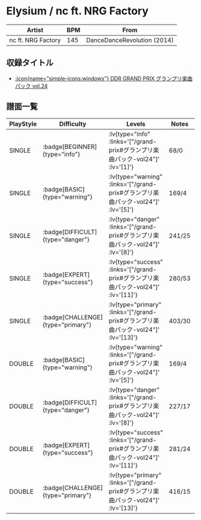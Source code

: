 # Elysium / nc ft. NRG Factory

|Artist|BPM|From|
|------|---|----|
|nc ft. NRG Factory|145|DanceDanceRevolution (2014)|

## 収録タイトル

- [ :icon{name="simple-icons:windows"} DDR GRAND PRIX グランプリ楽曲パック vol.24](/grand-prix#グランプリ楽曲パック-vol24)

## 譜面一覧

|PlayStyle|Difficulty|Levels|Notes|Movie|
|---------|----------|------|-----|-----|
|SINGLE| :badge[BEGINNER]{type="info"} | :lv{type="info" :links='["/grand-prix#グランプリ楽曲パック-vol24"]' :lv='[1]'} |68/0||
|SINGLE| :badge[BASIC]{type="warning"} | :lv{type="warning" :links='["/grand-prix#グランプリ楽曲パック-vol24"]' :lv='[5]'} |169/4||
|SINGLE| :badge[DIFFICULT]{type="danger"} | :lv{type="danger" :links='["/grand-prix#グランプリ楽曲パック-vol24"]' :lv='[8]'} |241/25||
|SINGLE| :badge[EXPERT]{type="success"} | :lv{type="success" :links='["/grand-prix#グランプリ楽曲パック-vol24"]' :lv='[11]'} |280/53||
|SINGLE| :badge[CHALLENGE]{type="primary"} | :lv{type="primary" :links='["/grand-prix#グランプリ楽曲パック-vol24"]' :lv='[13]'} |403/30||
|DOUBLE| :badge[BASIC]{type="warning"} | :lv{type="warning" :links='["/grand-prix#グランプリ楽曲パック-vol24"]' :lv='[5]'} |169/4||
|DOUBLE| :badge[DIFFICULT]{type="danger"} | :lv{type="danger" :links='["/grand-prix#グランプリ楽曲パック-vol24"]' :lv='[8]'} |227/17||
|DOUBLE| :badge[EXPERT]{type="success"} | :lv{type="success" :links='["/grand-prix#グランプリ楽曲パック-vol24"]' :lv='[11]'} |281/24||
|DOUBLE| :badge[CHALLENGE]{type="primary"} | :lv{type="primary" :links='["/grand-prix#グランプリ楽曲パック-vol24"]' :lv='[13]'} |416/15||
